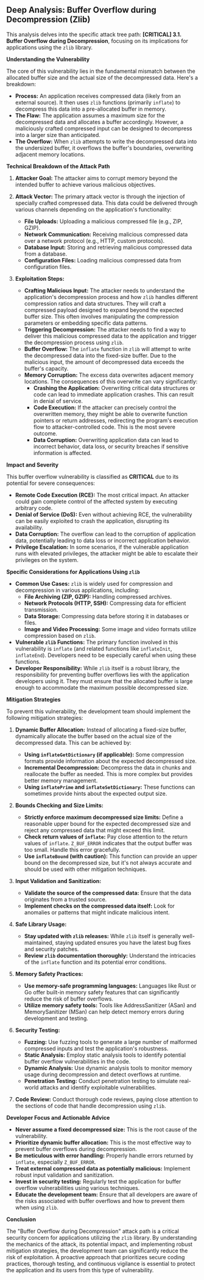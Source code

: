 ## Deep Analysis: Buffer Overflow during Decompression (Zlib)

This analysis delves into the specific attack tree path: **[CRITICAL] 3.1. Buffer Overflow during Decompression**, focusing on its implications for applications using the `zlib` library.

**Understanding the Vulnerability**

The core of this vulnerability lies in the fundamental mismatch between the allocated buffer size and the actual size of the decompressed data. Here's a breakdown:

* **Process:** An application receives compressed data (likely from an external source). It then uses `zlib` functions (primarily `inflate`) to decompress this data into a pre-allocated buffer in memory.
* **The Flaw:** The application assumes a maximum size for the decompressed data and allocates a buffer accordingly. However, a maliciously crafted compressed input can be designed to decompress into a larger size than anticipated.
* **The Overflow:** When `zlib` attempts to write the decompressed data into the undersized buffer, it overflows the buffer's boundaries, overwriting adjacent memory locations.

**Technical Breakdown of the Attack Path**

1. **Attacker Goal:** The attacker aims to corrupt memory beyond the intended buffer to achieve various malicious objectives.

2. **Attack Vector:** The primary attack vector is through the injection of specially crafted compressed data. This data could be delivered through various channels depending on the application's functionality:
    * **File Uploads:**  Uploading a malicious compressed file (e.g., ZIP, GZIP).
    * **Network Communication:** Receiving malicious compressed data over a network protocol (e.g., HTTP, custom protocols).
    * **Database Input:**  Storing and retrieving malicious compressed data from a database.
    * **Configuration Files:**  Loading malicious compressed data from configuration files.

3. **Exploitation Steps:**
    * **Crafting Malicious Input:** The attacker needs to understand the application's decompression process and how `zlib` handles different compression ratios and data structures. They will craft a compressed payload designed to expand beyond the expected buffer size. This often involves manipulating the compression parameters or embedding specific data patterns.
    * **Triggering Decompression:** The attacker needs to find a way to deliver this malicious compressed data to the application and trigger the decompression process using `zlib`.
    * **Buffer Overflow:** The `inflate` function in `zlib` will attempt to write the decompressed data into the fixed-size buffer. Due to the malicious input, the amount of decompressed data exceeds the buffer's capacity.
    * **Memory Corruption:** The excess data overwrites adjacent memory locations. The consequences of this overwrite can vary significantly:
        * **Crashing the Application:** Overwriting critical data structures or code can lead to immediate application crashes. This can result in denial of service.
        * **Code Execution:** If the attacker can precisely control the overwritten memory, they might be able to overwrite function pointers or return addresses, redirecting the program's execution flow to attacker-controlled code. This is the most severe outcome.
        * **Data Corruption:** Overwriting application data can lead to incorrect behavior, data loss, or security breaches if sensitive information is affected.

**Impact and Severity**

This buffer overflow vulnerability is classified as **CRITICAL** due to its potential for severe consequences:

* **Remote Code Execution (RCE):**  The most critical impact. An attacker could gain complete control of the affected system by executing arbitrary code.
* **Denial of Service (DoS):**  Even without achieving RCE, the vulnerability can be easily exploited to crash the application, disrupting its availability.
* **Data Corruption:**  The overflow can lead to the corruption of application data, potentially leading to data loss or incorrect application behavior.
* **Privilege Escalation:** In some scenarios, if the vulnerable application runs with elevated privileges, the attacker might be able to escalate their privileges on the system.

**Specific Considerations for Applications Using `zlib`**

* **Common Use Cases:** `zlib` is widely used for compression and decompression in various applications, including:
    * **File Archiving (ZIP, GZIP):** Handling compressed archives.
    * **Network Protocols (HTTP, SSH):** Compressing data for efficient transmission.
    * **Data Storage:** Compressing data before storing it in databases or files.
    * **Image and Video Processing:**  Some image and video formats utilize compression based on `zlib`.
* **Vulnerable `zlib` Functions:** The primary function involved in this vulnerability is `inflate` (and related functions like `inflateInit`, `inflateEnd`). Developers need to be especially careful when using these functions.
* **Developer Responsibility:** While `zlib` itself is a robust library, the responsibility for preventing buffer overflows lies with the application developers using it. They must ensure that the allocated buffer is large enough to accommodate the maximum possible decompressed size.

**Mitigation Strategies**

To prevent this vulnerability, the development team should implement the following mitigation strategies:

1. **Dynamic Buffer Allocation:**  Instead of allocating a fixed-size buffer, dynamically allocate the buffer based on the actual size of the decompressed data. This can be achieved by:
    * **Using `inflateGetDictionary` (if applicable):**  Some compression formats provide information about the expected decompressed size.
    * **Incremental Decompression:**  Decompress the data in chunks and reallocate the buffer as needed. This is more complex but provides better memory management.
    * **Using `inflatePrime` and `inflateSetDictionary`:**  These functions can sometimes provide hints about the expected output size.

2. **Bounds Checking and Size Limits:**
    * **Strictly enforce maximum decompressed size limits:** Define a reasonable upper bound for the expected decompressed size and reject any compressed data that might exceed this limit.
    * **Check return values of `inflate`:**  Pay close attention to the return values of `inflate`. `Z_BUF_ERROR` indicates that the output buffer was too small. Handle this error gracefully.
    * **Use `inflateBound` (with caution):** This function can provide an upper bound on the decompressed size, but it's not always accurate and should be used with other mitigation techniques.

3. **Input Validation and Sanitization:**
    * **Validate the source of the compressed data:**  Ensure that the data originates from a trusted source.
    * **Implement checks on the compressed data itself:**  Look for anomalies or patterns that might indicate malicious intent.

4. **Safe Library Usage:**
    * **Stay updated with `zlib` releases:**  While `zlib` itself is generally well-maintained, staying updated ensures you have the latest bug fixes and security patches.
    * **Review `zlib` documentation thoroughly:** Understand the intricacies of the `inflate` function and its potential error conditions.

5. **Memory Safety Practices:**
    * **Use memory-safe programming languages:** Languages like Rust or Go offer built-in memory safety features that can significantly reduce the risk of buffer overflows.
    * **Utilize memory safety tools:** Tools like AddressSanitizer (ASan) and MemorySanitizer (MSan) can help detect memory errors during development and testing.

6. **Security Testing:**
    * **Fuzzing:** Use fuzzing tools to generate a large number of malformed compressed inputs and test the application's robustness.
    * **Static Analysis:** Employ static analysis tools to identify potential buffer overflow vulnerabilities in the code.
    * **Dynamic Analysis:** Use dynamic analysis tools to monitor memory usage during decompression and detect overflows at runtime.
    * **Penetration Testing:** Conduct penetration testing to simulate real-world attacks and identify exploitable vulnerabilities.

7. **Code Review:** Conduct thorough code reviews, paying close attention to the sections of code that handle decompression using `zlib`.

**Developer Focus and Actionable Advice**

* **Never assume a fixed decompressed size:** This is the root cause of the vulnerability.
* **Prioritize dynamic buffer allocation:** This is the most effective way to prevent buffer overflows during decompression.
* **Be meticulous with error handling:**  Properly handle errors returned by `inflate`, especially `Z_BUF_ERROR`.
* **Treat external compressed data as potentially malicious:** Implement robust input validation and sanitization.
* **Invest in security testing:**  Regularly test the application for buffer overflow vulnerabilities using various techniques.
* **Educate the development team:** Ensure that all developers are aware of the risks associated with buffer overflows and how to prevent them when using `zlib`.

**Conclusion**

The "Buffer Overflow during Decompression" attack path is a critical security concern for applications utilizing the `zlib` library. By understanding the mechanics of the attack, its potential impact, and implementing robust mitigation strategies, the development team can significantly reduce the risk of exploitation. A proactive approach that prioritizes secure coding practices, thorough testing, and continuous vigilance is essential to protect the application and its users from this type of vulnerability.
